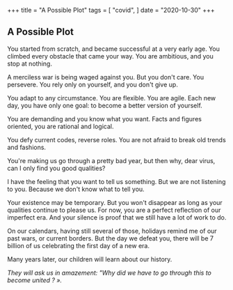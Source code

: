+++
title = "A Possible Plot"
tags = [
    "covid",
]
date = "2020-10-30"
+++

## A Possible Plot
You started from scratch, and became successful at a very early age. You climbed every obstacle that came your way. You are ambitious, and you stop at nothing.

A merciless war is being waged against you. But you don't care. You persevere. You rely only on yourself, and you don't give up.

You adapt to any circumstance. You are flexible. You are agile. Each new day, you have only one goal: to become a better version of yourself.

You are demanding and you know what you want. Facts and figures oriented, you are rational and logical.

You defy current codes, reverse roles. You are not afraid to break old trends and fashions.


You're making us go through a pretty bad year, but then why, dear virus, can I only find you good qualities?

I have the feeling that you want to tell us something. But we are not listening to you. Because we don't know what to tell you.

Your existence may be temporary. But you won't disappear as long as your qualities continue to please us. For now, you are a perfect reflection of our imperfect era. And your silence is proof that we still have a lot of work to do.

On our calendars, having still several of those, holidays remind me of our past wars, or current borders. But the day we defeat you, there will be 7 billion of us celebrating the first day of a new era.

Many years later, our children will learn about our history.

*They will ask us in amazement: "Why did we have to go through this to become united ? ».*
